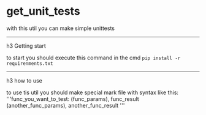 # get_unit_tests
with this util you can make simple unittests

***

 h3 Getting start

to start you should execute this command in the cmd
`pip install -r requirenments.txt`

***

h3 how to use

to use tis util you should make special mark file with syntax like this:
'''func_you_want_to_test: 
 (func_params), func_result 
 (another_func_params), another_func_result 
 '''
